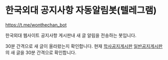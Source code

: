 # 한국외대 공지사항 자동알림봇(텔레그램)
https://t.me/wonthechan_bot

한국외대 웹사이트 공지사항 게시판내 새 글 알림을 전송하는 봇입니다.

30분 간격으로 새 글이 올라왔는지 확인합니다.
현재 [학사공지게시판](http://builder.hufs.ac.kr/user/indexSub.action?codyMenuSeq=37080&siteId=hufs&menuType=T&uId=4&sortChar=AB&linkUrl=04_0202.html&mainFrame=right) [일반공지게시판](http://builder.hufs.ac.kr/user/indexSub.action?codyMenuSeq=37079&siteId=hufs&menuType=T&uId=4&sortChar=AB&linkUrl=04_0202.html&mainFrame=right%27) 의 새 글을 30분 간격으로 확인합니다.

